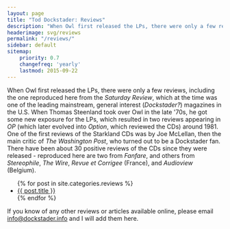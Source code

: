 ```yaml
---
layout: page
title: "Tod Dockstader: Reviews"
description: "When Owl first released the LPs, there were only a few reviews. When Thomas Steenland took over Owl in the late '70s, he got some new exposure for the LPs, abd one of the first reviews of the Starkland CDs was by Joe McLellan, then the main critic of The Washington Post, who turned out to be a Dockstader fan."
headerimage: svg/reviews
permalink: "/reviews/"
sidebar: default
sitemap:
    priority: 0.7
    changefreq: 'yearly'
    lastmod: 2015-09-22
---
```


When Owl first released the LPs, there were only a few reviews, including the one reproduced here from the *Saturday Review*, which at the time was one of  the leading mainstream, general interest (*Dockstader?*) magazines in the U.S. When Thomas Steenland took over Owl in the late '70s, he got some new exposure for the LPs, which resulted in two reviews appearing in *OP* (which later evolved into *Option*, which reviewed the CDs) around 1981. One of the first reviews of the Starkland CDs was by Joe McLellan, then the main critic of *The Washington Post*, who turned out to be a Dockstader fan. There have been about 30 positive reviews of the CDs since they were released - reproduced here are two from *Fanfare*, and others from *Stereophile*, *The Wire*, *Revue et Corrigee* (France), and *Audioview* (Belgium).

<ul>
    {% for post in site.categories.reviews %}
    <li><a href="{{ site.url }}{{ post.url }}">{{ post.title }}</a></li>
    {% endfor %}
</ul>

If you know of any other reviews or articles available online, please email <info@dockstader.info> and I will add them here.